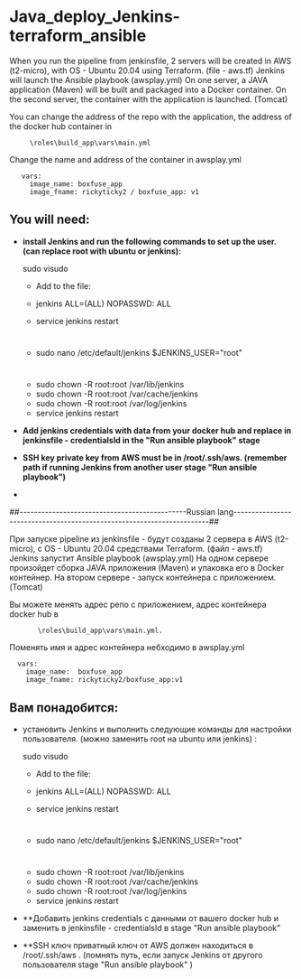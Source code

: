 # Java_deploy_Jenkins-terraform_ansible

When you run the pipeline from jenkinsfile, 2 servers will be created in AWS (t2-micro), with OS - Ubuntu 20.04 using Terraform. (file - aws.tf)
Jenkins will launch the Ansible playbook (awsplay.yml)
On one server, a JAVA application (Maven) will be built and packaged into a Docker container.
On the second server, the container with the application is launched. (Tomcat)


You can change the address of the repo with the application, the address of the docker hub container in 
         
         \roles\build_app\vars\main.yml 
         
Change the name and address of the container in awsplay.yml
       
       vars:
         image_name: boxfuse_app
         image_fname: rickyticky2 / boxfuse_app: v1


## You will need:
- **install Jenkins and run the following commands to set up the user. (can replace root with ubuntu or jenkins):**


     sudo visudo
     - Add to the file:
      
     - jenkins ALL=(ALL) NOPASSWD: ALL
     - service jenkins restart
    #
     - sudo nano /etc/default/jenkins
    $JENKINS_USER="root"
    #
     - sudo chown -R root:root /var/lib/jenkins
     - sudo chown -R root:root /var/cache/jenkins
     - sudo chown -R root:root /var/log/jenkins
     - service jenkins restart 
    
    

- **Add jenkins credentials with data from your docker hub and replace in jenkinsfile - credentialsId in the "Run ansible playbook" stage**

- **SSH key private key from AWS must be in /root/.ssh/aws. (remember path if running Jenkins from another user stage "Run ansible playbook")**
- 


##----------------------------------------------Russian lang-----------------------------------------------------------------------##




При запуске pipeline из jenkinsfile - будут созданы 2 сервера в AWS (t2-micro), c OS - Ubuntu 20.04 средствами Terraform. (файл - aws.tf)
Jenkins запустит Ansible playbook (awsplay.yml)
На одном сервере произойдет сборка JAVA приложения (Maven) и упаковка его в Docker контейнер. 
На втором сервере - запуск контейнера с приложением. (Tomcat)

Вы можете менять адрес репо с приложением, адрес контейнера docker hub в 


           \roles\build_app\vars\main.yml.


Поменять имя и адрес контейнера небходимо в awsplay.yml


      vars:
        image_name:  boxfuse_app
        image_fname: rickyticky2/boxfuse_app:v1



## Вам понадобится: 
  - установить Jenkins и выполнить следующие команды для настройки пользователя. (можно заменить root на ubuntu или jenkins) : 
  
  
     sudo visudo
     - Add to the file:
      
     - jenkins ALL=(ALL) NOPASSWD: ALL
     - service jenkins restart
    #
     - sudo nano /etc/default/jenkins
    $JENKINS_USER="root"
    #
     - sudo chown -R root:root /var/lib/jenkins
     - sudo chown -R root:root /var/cache/jenkins
     - sudo chown -R root:root /var/log/jenkins
     - service jenkins restart 
    
    

- **Добавить jenkins credentials с данными от вашего docker hub и заменить в jenkinsfile - credentialsId в stage "Run ansible playbook"

- **SSH ключ приватный ключ от AWS должен находиться в /root/.ssh/aws . (помнять путь, если запуск Jenkins от другого пользователя stage "Run ansible playbook" )
